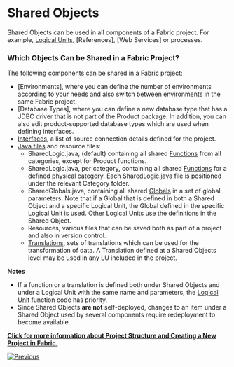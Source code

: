 # Shared Objects

Shared Objects can be used in all components of a Fabric project. For example, [Logical Units](https://github.com/k2view-academy/K2View-Academy/blob/master/articles/03_logical_units/01_LU_overview.md), [References], [Web Services] or processes. 

### Which Objects Can be Shared in a Fabric Project?

The following components can be shared in a Fabric project:
* [Environments], where you can define the number of environments according to your needs and also switch between environments in the same Fabric project.
* [Database Types], where you can define a new database type that has a JDBC driver that is not part of the Product package. In addition, you can also edit product-supported database types which are used when defining interfaces.
* [Interfaces](https://github.com/k2view-academy/K2View-Academy/blob/master/articles/05_DB_interfaces/01_interfaces_overview.md), a list of source connection details defined for the project.  
* [Java files](https://github.com/k2view-academy/K2View-Academy/blob/master/articles/04_fabric_studio/09_logic_files_and_categories.md) and resource files:
  * SharedLogic.java, (default) containing all shared [Functions](https://github.com/k2view-academy/K2View-Academy/blob/master/articles/07_table_population/06_table_population_transformation_rules.md) from all categories, except for Product functions.
  * SharedLogic.java, per category, containing all shared [Functions](https://github.com/k2view-academy/K2View-Academy/blob/master/articles/07_table_population/06_table_population_transformation_rules.md) for a defined physical category. Each SharedLogic.java file is positioned under the relevant Category folder.
  * SharedGlobals.java, containing all shared [Globals](https://github.com/k2view-academy/K2View-Academy/blob/master/articles/08_globals/01_globals_overview.md) in a set of global parameters. 
Note that if a Global that is defined in both a Shared Object and a specific Logical Unit, the Global defined in the specific Logical Unit is used. Other Logical Units use the definitions in the Shared Object.
  * Resources, various files that can be saved both as part of a project and also in version control.
  * [Translations](https://github.com/k2view-academy/K2View-Academy/blob/master/articles/09_translations/01_translations_overview_and_use_cases.md), sets of translations which can be used for the transformation of data. A Translation defined at a Shared Objects level may be used in any LU included in the project. 

**Notes** 
* If a function or a translation is defined both under Shared Objects and under a Logical Unit with the same name and parameters, the [Logical Unit](https://github.com/k2view-academy/K2View-Academy/blob/master/articles/03_logical_units/01_LU_overview.md) function code has priority.
* Since Shared Objects **are not** self-deployed, changes to an item under a Shared Object used by several components require redeployment to become available.

**[Click for more information about Project Structure and Creating a New Project in Fabric.](https://github.com/k2view-academy/K2View-Academy/blob/master/articles/04_fabric_studio/05_creating_a_new_project.md)**

[![Previous](https://github.com/k2view-academy/K2View-Academy/blob/master/articles/images/Previous.png)](https://github.com/k2view-academy/K2View-Academy/blob/master/articles/04_general/11_fabric_studio_exporting_and_importing%20a_fabric_project.md)

